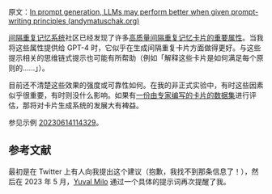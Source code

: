 原文：[In prompt generation, LLMs may perform better when given prompt-writing principles (andymatuschak.org)](https://notes.andymatuschak.org/zrqgkr9n3eCMNsAPDsRozt3HLd8nRT5nVASc)

[间隔重复记忆系统](https://notes.andymatuschak.org/z4eXdSMJFv2qVGXSUEKH4vdcHBrLHcFY1ZGfC)社区已经发现了许多[高质量间隔重复记忆卡片的重要属性](https://notes.andymatuschak.org/z42J1vxsMjhkdbrqVfoqjiEesSzfaEqurBtoJ)。当我将这些属性提供给 GPT-4 时，它似乎在生成间隔重复卡片方面做得更好。与这些提示相关的思维链式提示也可能有所帮助（例如「解释这些卡片是如何满足每个原则的......」）。

目前还不清楚这些效果的强度或可靠性如何。在我的非正式实验中，有时这些因素似乎很重要，有时则没什么影响。如果有[一份由专家编写的卡片的数据集](https://notes.andymatuschak.org/z6ZUDZaQrh43M64sHsZL48QZVKcFKQsTi4kTY)进行评估，那将对卡片生成系统的发展大有裨益。

参见示例 [20230614114329](https://notes.andymatuschak.org/z5yuB8kkYToFBYYpoYQkehPEKWKb66JWw4X1d)。

## 参考文献

最初是在 Twitter 上有人向我提出这个建议（抱歉，我找不到那条信息了！），然后在 2023 年 5 月，[Yuval Milo](https://notes.andymatuschak.org/zJ55L18u5sagXqnMWh5szwfZ388oGQbyfW3) 通过一个具体的提示词再次提醒了我。